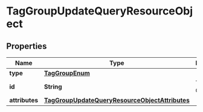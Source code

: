 # TagGroupUpdateQueryResourceObject

## Properties
Name | Type | Description | Notes
------------ | ------------- | ------------- | -------------
**type** | [**TagGroupEnum**](TagGroupEnum.md) |  | 
**id** | **String** | The Tag Group ID | 
**attributes** | [**TagGroupUpdateQueryResourceObjectAttributes**](TagGroupUpdateQueryResourceObjectAttributes.md) |  | 
